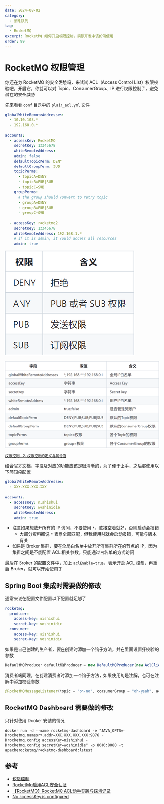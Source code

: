 ```yaml
---
date: 2024-08-02
category:
  - 消息队列
tag:
  - RocketMQ
excerpt: RocketMQ 如何开启权限控制，实际开发中该如何使用
order: 99
---
```


# RocketMQ 权限管理

你还在为 RocketMQ 的安全发愁吗，来试试 ACL（Access Control List）权限校验吧，开启它，你就可以对 Topic、ConsumerGroup、IP 进行权限控制了，避免潜在的安全威胁

先来看看 `conf` 目录中的 `plain_acl.yml` 文件

```yaml
globalWhiteRemoteAddresses:
  - 10.10.103.*
  - 192.168.0.*

accounts:
  - accessKey: RocketMQ
    secretKey: 12345678
    whiteRemoteAddress:
    admin: false
    defaultTopicPerm: DENY
    defaultGroupPerm: SUB
    topicPerms:
      - topicA=DENY
      - topicB=PUB|SUB
      - topicC=SUB
    groupPerms:
      # the group should convert to retry topic
      - groupA=DENY
      - groupB=PUB|SUB
      - groupC=SUB

  - accessKey: rocketmq2
    secretKey: 12345678
    whiteRemoteAddress: 192.168.1.*
    # if it is admin, it could access all resources
    admin: true
```

![](./md.assets/permission.png)

![](./md.assets/acl.png)

<small>[权限控制 - 2. 权限控制的定义与属性值](https://github.com/apache/rocketmq/blob/develop/docs/cn/acl/user_guide.md)</small>

结合官方文档，字段及对应的功能应该是很清晰的，为了便于上手，之后都使用以下简短的配置

```yaml
globalWhiteRemoteAddresses:
  - XXX.XXX.XXX.XXX

accounts:
  - accessKey: nishishui
    secretKey: woshinidie
    whiteRemoteAddress:
    admin: true
```

- 注意如果想放开所有的 IP 访问，不要使用 `*`，直接空着就好，否则启动会报错
  - 大部分资料都说 `*` 表示全部匹配，但我使用时就会启动报错，可能与版本有关
- 如果是 Broker 集群，要在全局白名单中放开所有集群所在的节点的 IP，因为集群之间是不能配置 ACL 相关参数，只能通过白名单的方式访问

最后在 Broker 的配置文件中，加上 `aclEnable=true`，表示开启 ACL 控制，再重启 Broker，就可以开始使用了

## Spring Boot 集成时需要做的修改

通常来说在配置文件配置以下配置就足够了

```yaml
rocketmq:
  producer:
    access-key: nishishui
    secret-key: woshinidie
  consumer:
    access-key: nishishui
    secret-key: woshinidie
```

如果是自己创建的生产者，要在创建时添加一个钩子方法，并在里面设置好校验的参数

```java
DefaultMQProducer defaultMQProducer = new DefaultMQProducer(new AclClientRPCHook(new SessionCredentials("nishishui", "woshinidie")));
```

消费者端同理，在创建消费者时添加一个钩子方法，如果使用的是注解，也可在注解中添加校验参数

```java
@RocketMQMessageListener(topic = "oh-no", consumerGroup = "oh-yeah", accessKey = "nishishui", secretKey = "woshinidie")
```

## RocketMQ Dashboard 需要做的修改

只针对使用 Dcoker 安装的情况

```shell
docker run -d --name rocketmq-dashboard -e "JAVA_OPTS=-Drocketmq.namesrv.addr=XXX.XXX.XXX.XXX:9876 -Drocketmq.config.accessKey=nishishui -Drocketmq.config.secretKey=woshinidie" -p 8080:8080 -t apacherocketmq/rocketmq-dashboard:latest
```

## 参考

- [权限控制](https://github.com/apache/rocketmq/blob/develop/docs/cn/acl/user_guide.md)
- [RocketMq启用ACL安全认证](https://mp.weixin.qq.com/s/XTB9rrtpAh5q9QI6LkqSEw)
- [【RocketMQ】RocketMQ ACL动手实践与踩坑记录](https://blog.csdn.net/sinat_14840559/article/details/116302400)
- [No accessKey is configured](https://github.com/apache/rocketmq/issues/3115)
